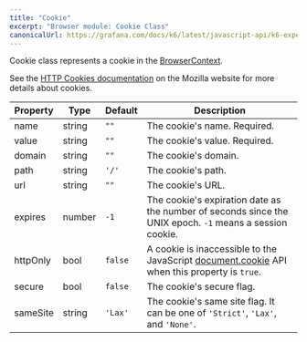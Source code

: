 ```yaml
---
title: "Cookie"
excerpt: "Browser module: Cookie Class"
canonicalUrl: https://grafana.com/docs/k6/latest/javascript-api/k6-experimental/browser/browsercontext/cookie/
---
```


Cookie class represents a cookie in the [BrowserContext](/javascript-api/k6-experimental/browser/browsercontext).

See the [HTTP Cookies documentation](https://developer.mozilla.org/en-US/docs/Web/HTTP/Cookies) on the Mozilla website for more details about cookies.

| Property | Type   | Default | Description                                                                                                                                                      |
| -------- | ------ | ------- | ---------------------------------------------------------------------------------------------------------------------------------------------------------------- |
| name     | string | `""`    | The cookie's name. Required.                                                                                                                                     |
| value    | string | `""`    | The cookie's value. Required.                                                                                                                                    |
| domain   | string | `""`    | The cookie's domain.                                                                                                                                             |
| path     | string | `'/'`   | The cookie's path.                                                                                                                                               |
| url      | string | `""`    | The cookie's URL.                                                                                                                                                |
| expires  | number | `-1`    | The cookie's expiration date as the number of seconds since the UNIX epoch. `-1` means a session cookie.                                                         |
| httpOnly | bool   | `false` | A cookie is inaccessible to the JavaScript [document.cookie](https://developer.mozilla.org/en-US/docs/Web/API/Document/cookie) API when this property is `true`. |
| secure   | bool   | `false` | The cookie's secure flag.                                                                                                                                        |
| sameSite | string | `'Lax'` | The cookie's same site flag. It can be one of `'Strict'`, `'Lax'`, and `'None'`.                                                                                 |